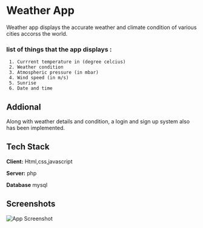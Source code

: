 
# Weather App

Weather app displays the accurate weather and climate condition of various cities accorss the world.

### list of things that the app displays :
    
     1. Currrent temperature in (degree celcius)
     2. Weather condition
     3. Atmospheric pressure (in mbar)
     4. Wind speed (in m/s)
     5. Sunrise
     6. Date and time

## Addional 

 Along with weather details  and condition, a login and sign up system also has been implemented.
 
      










## Tech Stack

**Client:** Html,css,javascript

**Server:** php

**Database** mysql


## Screenshots

![App Screenshot]("")

